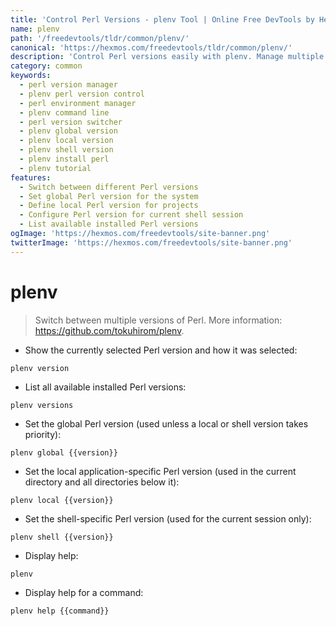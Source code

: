 ```yaml
---
title: 'Control Perl Versions - plenv Tool | Online Free DevTools by Hexmos'
name: plenv
path: '/freedevtools/tldr/common/plenv/'
canonical: 'https://hexmos.com/freedevtools/tldr/common/plenv/'
description: 'Control Perl versions easily with plenv. Manage multiple Perl installations and switch between them. Free online tool, no registration required.'
category: common
keywords:
  - perl version manager
  - plenv perl version control
  - perl environment manager
  - plenv command line
  - perl version switcher
  - plenv global version
  - plenv local version
  - plenv shell version
  - plenv install perl
  - plenv tutorial
features:
  - Switch between different Perl versions
  - Set global Perl version for the system
  - Define local Perl version for projects
  - Configure Perl version for current shell session
  - List available installed Perl versions
ogImage: 'https://hexmos.com/freedevtools/site-banner.png'
twitterImage: 'https://hexmos.com/freedevtools/site-banner.png'
---
```


# plenv

> Switch between multiple versions of Perl.
> More information: <https://github.com/tokuhirom/plenv>.

- Show the currently selected Perl version and how it was selected:

`plenv version`

- List all available installed Perl versions:

`plenv versions`

- Set the global Perl version (used unless a local or shell version takes priority):

`plenv global {{version}}`

- Set the local application-specific Perl version (used in the current directory and all directories below it):

`plenv local {{version}}`

- Set the shell-specific Perl version (used for the current session only):

`plenv shell {{version}}`

- Display help:

`plenv`

- Display help for a command:

`plenv help {{command}}`
